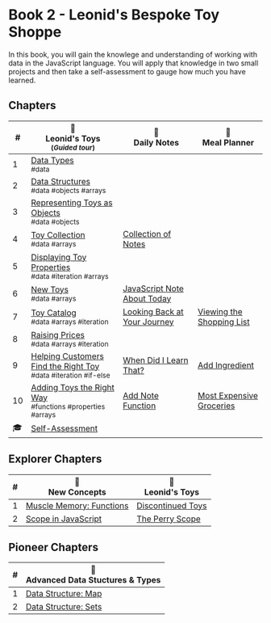 # Book 2 - Leonid's Bespoke Toy Shoppe

In this book, you will gain the knowlege and understanding of working with data in the JavaScript language. You will apply that knowledge in two small projects and then take a self-assessment to gauge how much you have learned.

## Chapters

| # | 🚂 <br/> Leonid's Toys <br/><sub>(_Guided tour_)</sub> | 📔 <br/> Daily Notes | 🍔 <br/> Meal Planner |
|--|--|--|--|
| 1 | [Data Types](./chapters/LT_DATA_TYPES.md) <br/> <sub style="font-size:0.85rem;">#data</sub> | |
| 2 | [Data Structures](./chapters/LT_DATA_STRUCTURES.md) <br/> <sub style="font-size:0.85rem;">#data #objects #arrays</sub> | |
| 3 | [Representing Toys as Objects](./chapters/LT_OBJECTS.md) <br/> <sub style="font-size:0.85rem;">#data #objects</sub> | | |
| 4 | [Toy Collection](./chapters/LT_ARRAYS.md) <br/> <sub style="font-size:0.85rem;">#data #arrays</sub> | [Collection of Notes](./chapters/DN_NOTES_ARRAY.md) |  |
| 5 | [Displaying Toy Properties](./chapters/LT_PROPERTY_ACCESS.md) <br/> <sub style="font-size:0.85rem;">#data #iteration #arrays</sub> | |
| 6 | [New Toys](./chapters/LT_ARRAY_PUSH.md) <br/> <sub style="font-size:0.85rem;">#data #arrays</sub> | [JavaScript Note About Today](./chapters/DN_PUSH_OBJECT.md) |  |
| 7 | [Toy Catalog](./chapters/LT_ARRAY_ITERATION.md) <br/> <sub style="font-size:0.85rem;">#data #arrays #iteration</sub> | [Looking Back at Your Journey](./chapters/DN_NOTE_DISPLAY.md) | [Viewing the Shopping List](./chapters/MP_SHOPPING_LIST.md) |
| 8 | [Raising Prices](./chapters/LT_ITERATION_WITH_LOGIC.md) <br/> <sub style="font-size:0.85rem;">#data #arrays #iteration</sub> | |
| 9 | [Helping Customers Find the Right Toy](./chapters/LT_FIND.md) <br/> <sub style="font-size:0.85rem;">#data #iteration #if-else</sub> | [When Did I Learn That?](./chapters/DN_FIND_NOTE.md) | [Add Ingredient](./chapters/MP_ADD_GROCERY.md) |
| 10 | [Adding Toys the Right Way](./chapters/LT_ADD_FUNCTION.md) <br/> <sub style="font-size:0.85rem;">#functions #properties #arrays</sub> | [Add Note Function](./chapters/DN_ADD_FUNCTION.md) | [Most Expensive Groceries](./chapters/MP_EXPENSIVE_ITEMS.md) |
| 🎓 | [Self-Assessment](./chapters/JS_DATA_ASSESSMENT.md) |  |

## Explorer Chapters

| # | 🧠 <br/> New Concepts | 🚂 <br/> Leonid's Toys |
|--|--|--|
| 1 | [Muscle Memory: Functions](./chapters/FUNCTION_PRACTICE.md) | [Discontinued Toys](./chapters/LT_REMOVE_ARRAY_ITEM.md) |
| 2 | [Scope in JavaScript](./chapters/JS_SCOPE.md) | [The Perry Scope](./chapters/LT_SCOPE.md) |

## Pioneer Chapters

| # | 🚀 <br/> Advanced Data Stuctures &amp; Types |
|--|--|
| 1 | [Data Structure: Map](./chapters/JAVASCRIPT_MAPS.md) |
| 2 | [Data Structure: Sets](./chapters/JAVASCRIPT_SETS.md) |
